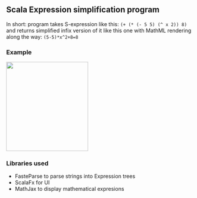 <h2>Scala Expression simplification program</h2>
<p>
In short: program takes S-expression like this: <code>(+ (* (- 5 5) (^ x 2)) 8)</code>
and returns simplified infix version of it like this one with MathML rendering along the way: 
<code>(5-5)*x^2+8=8</code>
</p>

<h3>Example</h3>
<img src="https://i.imgur.com/ZNTku0W.png" width="220" height="240" />


<h3>Libraries used</h3>
<ul>
    <li>FasteParse to parse strings into Expression trees</li>
    <li>ScalaFx for UI</li>
    <li>MathJax to display mathematical expresions</li>
</ul>